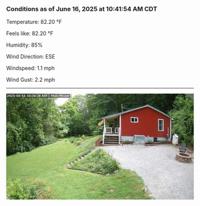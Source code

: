 ### Conditions as of June 16, 2025 at 10:41:54 AM CDT 

Temperature: 82.20 &deg;F

Feels like: 82.20 &deg;F

Humidity: 85%

Wind Direction: ESE

Windspeed: 1.1 mph

Wind Gust: 2.2 mph

---

<img src="./images/latest.jpeg"/>


